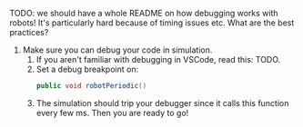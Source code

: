 TODO: we should have a whole README on how debugging works
with robots! It's particularly hard because of timing issues etc. What are the best practices?

1. Make sure you can debug your code in simulation.
    1. If you aren't familiar with debugging in VSCode, read this: TODO.
    1. Set a debug breakpoint on:
        ```java
        public void robotPeriodic() 
        ```
    1. The simulation should trip your debugger since it calls this function every few ms. Then you are ready to go!
